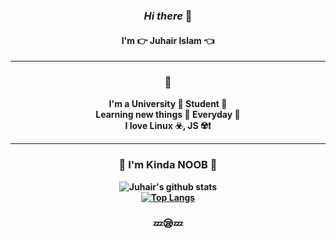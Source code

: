 <div align="center">
<h3>
<i>Hi there</i> 👋
</h3>
<h4>
I'm 👉 <b>Juhair Islam<b> 👈
</h4>
<hr>
<h3>🔰</h3>
I'm a University 📖 Student 🧠
<br/>
Learning new things 🎁 Everyday 🤯
<br/>
I love Linux ☣️, JS ☢️❗️

<hr>
<h3>
💩 I'm Kinda NOOB 💩
</h3>

![Juhair's github stats](https://github-readme-stats.vercel.app/api?username=Error6251&show_icons=true&theme=radical)
<br/>
[![Top Langs](https://github-readme-stats.vercel.app/api/top-langs/?username=Error6251&layout=compact&show_icons=true&theme=radical)](https://github.com/Error6251/Error6251)
<br/>

<h3>💤😪💤</h3>

</div>
